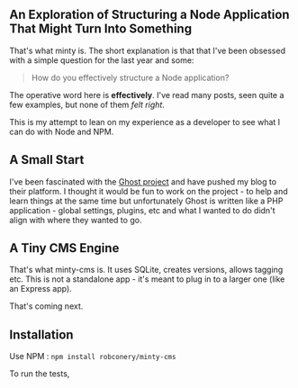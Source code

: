 ## An Exploration of Structuring a Node Application That Might Turn Into Something

That's what minty is. The short explanation is that that I've been obsessed with a simple question for the last year and some:

 > How do you effectively structure a Node application?

The operative word here is **effectively**. I've read many posts, seen quite a few examples, but none of them _felt right_.

This is my attempt to lean on my experience as a developer to see what I can do with Node and NPM.

## A Small Start

I've been fascinated with the [Ghost project](http://github.com/tryghost/ghost) and have pushed my blog to their platform. I thought it would be fun to work on the project - to help and learn things at the same time but
unfortunately Ghost is written like a PHP application - global settings, plugins, etc and what I wanted to do didn't align with where they wanted to go.

## A Tiny CMS Engine

That's what minty-cms is. It uses SQLite, creates versions, allows tagging etc. This is not a standalone app - it's meant to
plug in to a larger one (like an Express app).

That's coming next.

## Installation

Use NPM : `npm install robconery/minty-cms`

To run the tests,